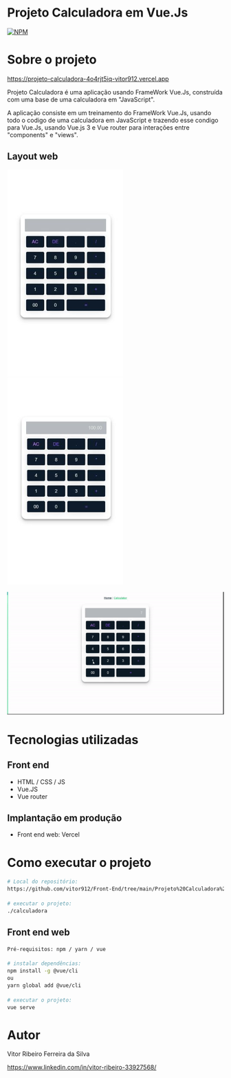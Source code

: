 # Projeto Calculadora em Vue.Js 
[![NPM](https://img.shields.io/npm/l/react)](https://github.com/vitor912/Front-End/blob/main/Licence) 

# Sobre o projeto

https://projeto-calculadora-4o4rjt5iq-vitor912.vercel.app

Projeto Calculadora é uma aplicação usando FrameWork Vue.Js, construída com uma base de uma calculadora em "JavaScript".

A aplicação consiste em um treinamento do FrameWork Vue.Js, usando todo o codigo de uma calculadora em JavaScript e trazendo esse condigo para Vue.Js, usando Vue.js 3 e Vue router para interações entre "components" e "views".

## Layout web
![Web 1](https://github.com/vitor912/Front-End/blob/main/Projeto%20Calculadora%20-%20Vue.Js/src/assets/1.jpg)   ![Web 2](https://github.com/vitor912/Front-End/blob/main/Projeto%20Calculadora%20-%20Vue.Js/src/assets/2.jpg)

![Web 3](https://github.com/vitor912/Front-End/blob/main/Projeto%20Calculadora%20-%20Vue.Js/src/assets/ezgif.com-resize.gif)

# Tecnologias utilizadas

## Front end
- HTML / CSS / JS 
- Vue.JS
- Vue router

## Implantação em produção
- Front end web: Vercel

# Como executar o projeto

```bash
# Local do repositório:
https://github.com/vitor912/Front-End/tree/main/Projeto%20Calculadora%20-%20Vue.Js

# executar o projeto:
./calculadora 
```

## Front end web

```bash
Pré-requisitos: npm / yarn / vue

# instalar dependências:
npm install -g @vue/cli
ou
yarn global add @vue/cli

# executar o projeto:
vue serve 
```

# Autor

Vitor Ribeiro Ferreira da Silva

https://www.linkedin.com/in/vitor-ribeiro-33927568/
